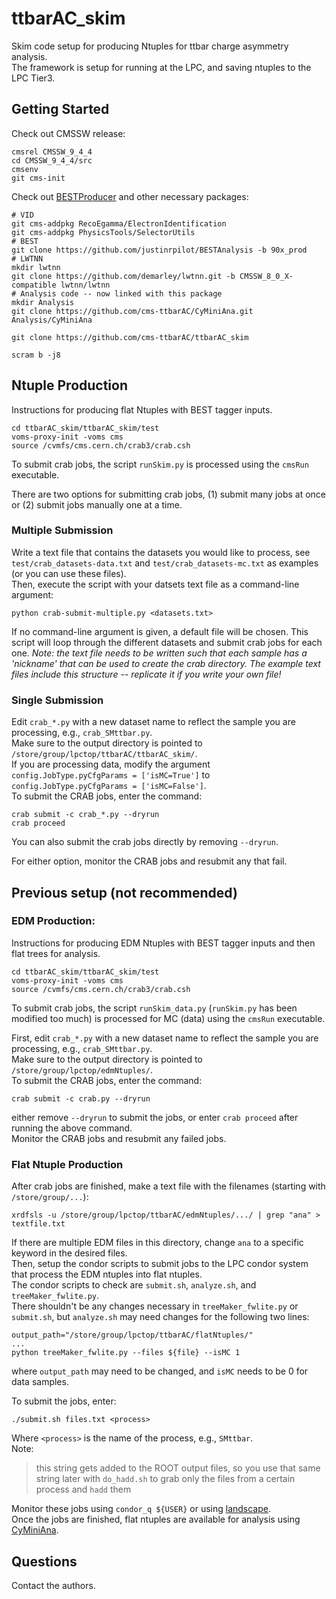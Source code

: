# ttbarAC_skim

Skim code setup for producing Ntuples for ttbar charge asymmetry analysis.  
The framework is setup for running at the LPC, and saving ntuples to the LPC Tier3.


## Getting Started

Check out CMSSW release:
```
cmsrel CMSSW_9_4_4
cd CMSSW_9_4_4/src
cmsenv
git cms-init
```

Check out [BESTProducer](https://github.com/justinrpilot/BESTAnalysis) and other necessary packages:
```
# VID
git cms-addpkg RecoEgamma/ElectronIdentification
git cms-addpkg PhysicsTools/SelectorUtils
# BEST 
git clone https://github.com/justinrpilot/BESTAnalysis -b 90x_prod
# LWTNN
mkdir lwtnn
git clone https://github.com/demarley/lwtnn.git -b CMSSW_8_0_X-compatible lwtnn/lwtnn
# Analysis code -- now linked with this package
mkdir Analysis
git clone https://github.com/cms-ttbarAC/CyMiniAna.git Analysis/CyMiniAna

git clone https://github.com/cms-ttbarAC/ttbarAC_skim

scram b -j8
```

## Ntuple Production

Instructions for producing flat Ntuples with BEST tagger inputs.

```
cd ttbarAC_skim/ttbarAC_skim/test
voms-proxy-init -voms cms
source /cvmfs/cms.cern.ch/crab3/crab.csh
```

To submit crab jobs, the script `runSkim.py` is processed using the `cmsRun` executable.

There are two options for submitting crab jobs, (1) submit many jobs at once or (2) submit jobs manually one at a time.

### Multiple Submission

Write a text file that contains the datasets you would like to process, see `test/crab_datasets-data.txt` and `test/crab_datasets-mc.txt` as examples (or you can use these files).  
Then, execute the script with your datsets text file as a command-line argument: 
```
python crab-submit-multiple.py <datasets.txt>
```
If no command-line argument is given, a default file will be chosen.
This script will loop through the different datasets and submit crab jobs for each one.
_Note: the text file needs to be written such that each sample has a 'nickname' that can be used to create the crab directory.  The example text files include this structure -- replicate it if you write your own file!_

### Single Submission
Edit `crab_*.py` with a new dataset name to reflect the sample you are processing, e.g., `crab_SMttbar.py`.  
Make sure to the output directory is pointed to `/store/group/lpctop/ttbarAC/ttbarAC_skim/`.  
If you are processing data, modify the argument `config.JobType.pyCfgParams = ['isMC=True']` to `config.JobType.pyCfgParams = ['isMC=False']`.  
To submit the CRAB jobs, enter the command:
```
crab submit -c crab_*.py --dryrun
crab proceed
```
You can also submit the crab jobs directly by removing `--dryrun`.

For either option, monitor the CRAB jobs and resubmit any that fail.


## Previous setup (not recommended)

### EDM Production:

Instructions for producing EDM Ntuples with BEST tagger inputs and then flat trees for analysis.

```
cd ttbarAC_skim/ttbarAC_skim/test
voms-proxy-init -voms cms
source /cvmfs/cms.cern.ch/crab3/crab.csh
```

To submit crab jobs, the script `runSkim_data.py` (`runSkim.py` has been modified too much) is processed for MC (data) using the `cmsRun` executable.

First, edit `crab_*.py` with a new dataset name to reflect the sample you are processing, e.g., `crab_SMttbar.py`.  
Make sure to the output directory is pointed to `/store/group/lpctop/edmNtuples/`.  
To submit the CRAB jobs, enter the command:
```
crab submit -c crab.py --dryrun
```
either remove `--dryrun` to submit the jobs, or enter `crab proceed` after running the above command.  
Monitor the CRAB jobs and resubmit any failed jobs.


### Flat Ntuple Production

After crab jobs are finished, make a text file with the filenames (starting with `/store/group/...`):

```
xrdfsls -u /store/group/lpctop/ttbarAC/edmNtuples/.../ | grep "ana" > textfile.txt
```
If there are multiple EDM files in this directory, change `ana` to a specific keyword in the desired files.  
Then, setup the condor scripts to submit jobs to the LPC condor system that process the EDM ntuples into flat ntuples.  
The condor scripts to check are `submit.sh`, `analyze.sh`, and `treeMaker_fwlite.py`.  
There shouldn't be any changes necessary in `treeMaker_fwlite.py` or `submit.sh`, but `analyze.sh` may need changes for the following two lines:
```
output_path="/store/group/lpctop/ttbarAC/flatNtuples/"
...
python treeMaker_fwlite.py --files ${file} --isMC 1
```
where `output_path` may need to be changed, and `isMC` needs to be 0 for data samples.  

To submit the jobs, enter:

```
./submit.sh files.txt <process>
```

Where `<process>` is the name of the process, e.g., `SMttbar`.  
Note: 
> this string gets added to the ROOT output files, 
> so you use that same string later with `do_hadd.sh` 
> to grab only the files from a certain process and `hadd` them

Monitor these jobs using `condor_q ${USER}` or using [landscape](https://landscape.fnal.gov/lpc/dashboard/db/lpc-summary?orgId=1).  
Once the jobs are finished, flat ntuples are available for analysis using [CyMiniAna](https://github.com/cms-ttbarAC/CyMiniAna).

## Questions
Contact the authors.
